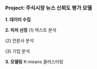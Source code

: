 ### Project: 주식시장 뉴스 신뢰도 평가 모델

**1. 데이터 수집**

**2. 피처 선정**
(1) 텍스트 분석

(2) 언론사 분석

(3) 기업 분석

**3. 모델링**
K-means 클러스터링
